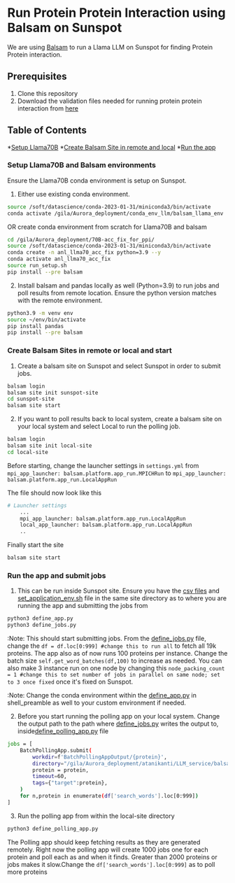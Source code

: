 # Run Protein Protein Interaction using Balsam on Sunspot
We are using [Balsam](https://balsam.readthedocs.io/en/latest/) to run a Llama LLM on Sunspot for finding Protein Protein interaction.

## Prerequisites
1. Clone this repository
2. Download the validation files needed for running protein protein interaction from [here](https://anl.box.com/s/nva3ypf5lpzk7oxz2efw4xd6dcug6j8s) 

## Table of Contents

*[Setup Llama70B](#setup-llama70b-and-balsam-environments)
*[Create Balsam Site in remote and local](#create-balsam-sites-in-remote-or-local-and-start)
*[Run the app](#run-the-app-and-submit-jobs)

### Setup Llama70B and Balsam environments

Ensure the Llama70B conda environment is setup on Sunspot.

1. Either use existing conda environment.

```bash
source /soft/datascience/conda-2023-01-31/miniconda3/bin/activate
conda activate /gila/Aurora_deployment/conda_env_llm/balsam_llama_env
```

OR create conda environment from scratch for Llama70B and balsam

```bash
cd /gila/Aurora_deployment/70B-acc_fix_for_ppi/
source /soft/datascience/conda-2023-01-31/miniconda3/bin/activate
conda create -n anl_llma70_acc_fix python=3.9 --y
conda activate anl_llma70_acc_fix
source run_setup.sh
pip install --pre balsam
```

2. Install balsam and pandas locally as well (Python=3.9) to run jobs and poll results from remote location. Ensure the python version matches with the remote environment.

```bash
python3.9 -m venv env
source ~/env/bin/activate
pip install pandas
pip install --pre balsam
```

### Create Balsam Sites in remote or local and start

1. Create a balsam site on Sunspot and select Sunspot in order to submit jobs.
```bash
balsam login
balsam site init sunspot-site
cd sunspot-site
balsam site start
```

2. If you want to poll results back to local system, create a balsam site on your local system and select Local to run the polling job.
```bash
balsam login
balsam site init local-site
cd local-site
```
Before starting, change the launcher settings in `settings.yml` from `mpi_app_launcher: balsam.platform.app_run.MPICHRun` to `mpi_app_launcher: balsam.platform.app_run.LocalAppRun`

The file should now look like this

```bash
# Launcher settings
    ...
    mpi_app_launcher: balsam.platform.app_run.LocalAppRun
    local_app_launcher: balsam.platform.app_run.LocalAppRun
    ..
```

Finally start the site

```bash
balsam site start
```

### Run the app and submit jobs

1. This can be run inside Sunspot site. Ensure you have the [csv files](https://anl.box.com/s/nva3ypf5lpzk7oxz2efw4xd6dcug6j8s) and [set_application_env.sh](set_application_env.sh) file in the same site directory as to where you are running the app and submitting the jobs from 

```bash
python3 define_app.py
python3 define_jobs.py
```

:Note: This should start submitting jobs. From the [define_jobs.py](define_jobs.py) file, change the `df = df.loc[0:999] #change this to run all` to fetch all 19k proteins. The app also as of now runs 100 proteins per instance. Change the batch size `self.get_word_batches(df,100)` to increase as needed. You can also make 3 instance run on one node by changing this `node_packing_count = 1 #change this to set number of jobs in parallel on same node; set to 3 once fixed` once it's fixed on Sunspot.

:Note: Change the conda environment within the [define_app.py](define_app.py) in shell_preamble as well to your custom environment if needed.

2. Before you start running the polling app on your local system. Change the output path to the path where [define_jobs.py](define_jobs.py) writes the output to, inside[define_polling_app.py](define_polling_app.py) file

```bash
jobs = [
    BatchPollingApp.submit(
        workdir=f'BatchPollingAppOutput/{protein}',
        directory="/gila/Aurora_deployment/atanikanti/LLM_service/balsam_service_ppi_llm_70B/balsam-llama-sunspot-site/data/LlamaBashAppOutput", #CHANGE THIS
        protein = protein,
        timeout=60,
        tags={"target":protein},
    )
    for n,protein in enumerate(df['search_words'].loc[0:999])
]
```

3. Run the polling app from within the local-site directory

```bash
python3 define_polling_app.py
```

The Polling app should keep fetching results as they are generated remotely. Right now the polling app will create 1000 jobs one for each protein and poll each as and when it finds. Greater than 2000 proteins or jobs makes it slow.Change the `df['search_words'].loc[0:999]` as to poll more proteins
